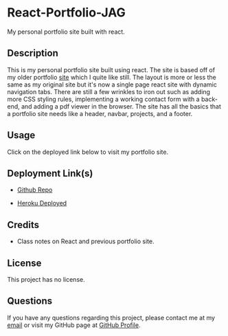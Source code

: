 # React-Portfolio-JAG
My personal portfolio site built with react.

## Description

This is my personal portfolio site built using react. The site is based off of my older portfolio [site](https://github.com/Exo-MDR-CD2000/week-2-draft-portfolio-site) which I quite like still. The layout is more or less the same as my original site but it's now a single page react site with dynamic navigation tabs. There are still a few wrinkles to iron out such as adding more CSS styling rules, implementing a working contact form with a back-end, and adding a pdf viewer in the browser. The site has all the basics that a portfolio site needs like a header, navbar, projects, and a footer.


## Usage

Click on the deployed link below to visit my portfolio site.

## Deployment Link(s)

- [Github Repo](https://github.com/Exo-MDR-CD2000/react-portfolio-jag)

- [Heroku Deployed](WIP)

## Credits

- Class notes on React and previous portfolio site.


## License
This project has no license.

## Questions
If you have any questions regarding this project, please contact me at my [email](joseguillen587@yahoo.com) or visit my GitHub page at [GitHub Profile](https://github.com/Exo-MDR-CD2000).
